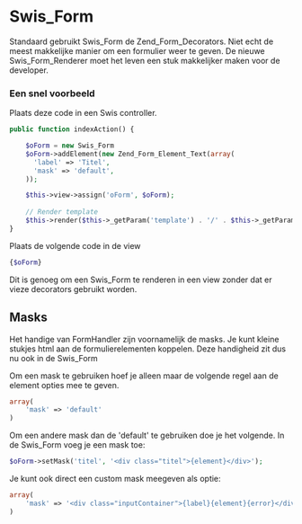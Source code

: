 # Swis_Form

Standaard gebruikt Swis_Form de Zend_Form_Decorators. Niet echt de meest makkelijke manier om een formulier weer te geven. 
De nieuwe Swis_Form_Renderer moet het leven een stuk makkelijker maken voor de developer.

### Een snel voorbeeld
Plaats deze code in een Swis controller.
```php
public function indexAction() {

    $oForm = new Swis_Form
    $oForm->addElement(new Zend_Form_Element_Text(array(
      'label' => 'Titel',
      'mask' => 'default',
    ));

    $this->view->assign('oForm', $oForm);
  
    // Render template
    $this->render($this->_getParam('template') . '/' . $this->_getParam('block'), $this->_getParam('block'));
}
```

Plaats de volgende code in de view
```php
{$oForm}
```

Dit is genoeg om een Swis_Form te renderen in een view zonder dat er vieze decorators gebruikt worden.

## Masks
Het handige van FormHandler zijn voornamelijk de masks. 
Je kunt kleine stukjes html aan de formulierelementen koppelen.
Deze handigheid zit dus nu ook in de Swis_Form

Om een mask te gebruiken hoef je alleen maar de volgende regel aan de element opties mee te geven.
```php
array(
    'mask' => 'default'
)
```

Om een andere mask dan de 'default' te gebruiken doe je het volgende. 
In de Swis_Form voeg je een mask toe:
```php
$oForm->setMask('titel', '<div class="titel">{element}</div>');
```

Je kunt ook direct een custom mask meegeven als optie:
```php
array(
    'mask' => '<div class="inputContainer">{label}{element}{error}</div>' 
)
```
